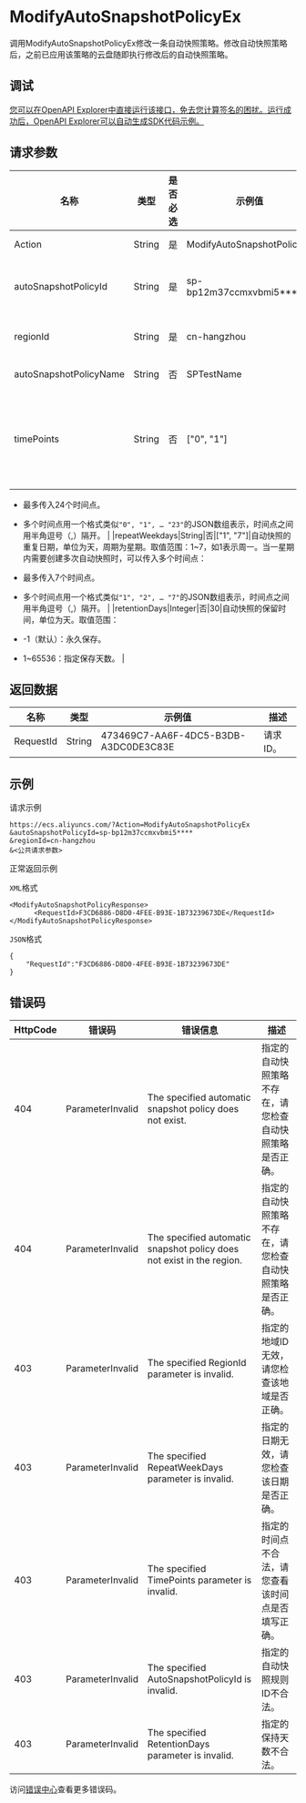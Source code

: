 # ModifyAutoSnapshotPolicyEx

调用ModifyAutoSnapshotPolicyEx修改一条自动快照策略。修改自动快照策略后，之前已应用该策略的云盘随即执行修改后的自动快照策略。

## 调试

[您可以在OpenAPI Explorer中直接运行该接口，免去您计算签名的困扰。运行成功后，OpenAPI Explorer可以自动生成SDK代码示例。](https://api.aliyun.com/#product=Ecs&api=ModifyAutoSnapshotPolicyEx&type=RPC&version=2014-05-26)

## 请求参数

|名称|类型|是否必选|示例值|描述|
|--|--|----|---|--|
|Action|String|是|ModifyAutoSnapshotPolicyEx|系统规定参数。取值：ModifyAutoSnapshotPolicyEx |
|autoSnapshotPolicyId|String|是|sp-bp12m37ccmxvbmi5\*\*\*\*|目标自动快照策略ID。您可以调用[DescribeAutoSnapshotPolicyEx](~~25530~~)查看您可用的自动快照策略。 |
|regionId|String|是|cn-hangzhou|自动快照策略所在的地域ID。您可以调用[DescribeRegions](~~25609~~)查看最新的阿里云地域列表。 |
|autoSnapshotPolicyName|String|否|SPTestName|自动快照策略的名称。如果参数为空则代表不修改。 |
|timePoints|String|否|\["0", "1"\]|自动快照的创建时间点。使用UTC +8时间，单位为小时。取值范围：0~23，代表00:00至23:00共24个时间点，如1表示01:00。当一天内需要创建多次自动快照时，可以传入多个时间点：

 -   最多传入24个时间点。
-   多个时间点用一个格式类似`"0", "1", … "23"`的JSON数组表示，时间点之间用半角逗号（,）隔开。 |
|repeatWeekdays|String|否|\["1", "7"\]|自动快照的重复日期，单位为天，周期为星期。取值范围：1~7，如1表示周一。当一星期内需要创建多次自动快照时，可以传入多个时间点：

 -   最多传入7个时间点。
-   多个时间点用一个格式类似`"1", "2", … "7"`的JSON数组表示，时间点之间用半角逗号（,）隔开。 |
|retentionDays|Integer|否|30|自动快照的保留时间，单位为天。取值范围：

 -   -1（默认）：永久保存。
-   1~65536：指定保存天数。 |

## 返回数据

|名称|类型|示例值|描述|
|--|--|---|--|
|RequestId|String|473469C7-AA6F-4DC5-B3DB-A3DC0DE3C83E|请求ID。 |

## 示例

请求示例

```
https://ecs.aliyuncs.com/?Action=ModifyAutoSnapshotPolicyEx
&autoSnapshotPolicyId=sp-bp12m37ccmxvbmi5****
&regionId=cn-hangzhou
&<公共请求参数>
```

正常返回示例

`XML`格式

```
<ModifyAutoSnapshotPolicyResponse>
      <RequestId>F3CD6886-D8D0-4FEE-B93E-1B73239673DE</RequestId>
</ModifyAutoSnapshotPolicyResponse>
```

`JSON`格式

```
{
    "RequestId":"F3CD6886-D8D0-4FEE-B93E-1B73239673DE"
}
```

## 错误码

|HttpCode|错误码|错误信息|描述|
|--------|---|----|--|
|404|ParameterInvalid|The specified automatic snapshot policy does not exist.|指定的自动快照策略不存在，请您检查自动快照策略是否正确。|
|404|ParameterInvalid|The specified automatic snapshot policy does not exist in the region.|指定的自动快照策略不存在，请您检查自动快照策略是否正确。|
|403|ParameterInvalid|The specified RegionId parameter is invalid.|指定的地域ID无效，请您检查该地域是否正确。|
|403|ParameterInvalid|The specified RepeatWeekDays parameter is invalid.|指定的日期无效，请您检查该日期是否正确。|
|403|ParameterInvalid|The specified TimePoints parameter is invalid.|指定的时间点不合法，请您查看该时间点是否填写正确。|
|403|ParameterInvalid|The specified AutoSnapshotPolicyId is invalid.|指定的自动快照规则ID不合法。|
|403|ParameterInvalid|The specified RetentionDays parameter is invalid.|指定的保持天数不合法。|

访问[错误中心](https://error-center.aliyun.com/status/product/Ecs)查看更多错误码。

